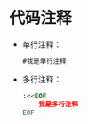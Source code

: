 
# 代码注释

- 单行注释：
    ```markdown
    #我是单行注释
    ```
- 多行注释：
    ```markdown
    :<<EOF
        我是多行注释
    EOF
    ```
